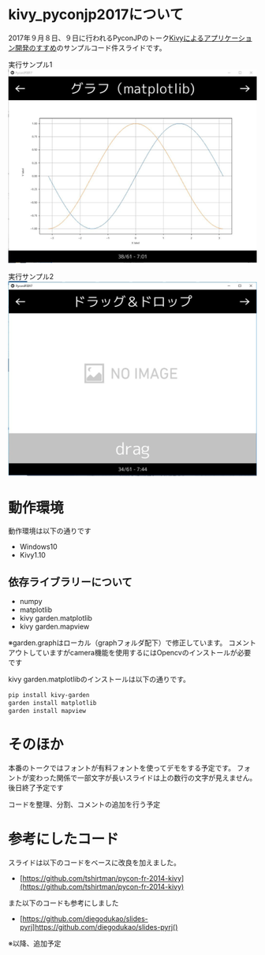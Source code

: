 # kivy_pyconjp2017について

2017年９月８日、９日に行われるPyconJPのトーク[Kivyによるアプリケーション開発のすすめ](https://pycon.jp/2017/ja/schedule/presentation/20/)のサンプルコード件スライドです。

実行サンプル1
![サンプル1](./example1.JPG "サンプル1")

実行サンプル2
![サンプル2](./example2.JPG "サンプル2")


# 動作環境
動作環境は以下の通りです
+ Windows10
+ Kivy1.10

## 依存ライブラリーについて

+ numpy
+ matplotlib
+ kivy garden.matplotlib
+ kivy garden.mapview

※garden.graphはローカル（graphフォルダ配下）で修正しています。
コメントアウトしていますがcamera機能を使用するにはOpencvのインストールが必要です

kivy garden.matplotlibのインストールは以下の通りです。

```
pip install kivy-garden
garden install matplotlib
garden install mapview
```

# そのほか
本番のトークではフォントが有料フォントを使ってデモをする予定です。
フォントが変わった関係で一部文字が長いスライドは上の数行の文字が見えません。
後日終了予定です

コードを整理、分割、コメントの追加を行う予定

# 参考にしたコード

スライドは以下のコードをベースに改良を加えました。
+ [https://github.com/tshirtman/pycon-fr-2014-kivy](https://github.com/tshirtman/pycon-fr-2014-kivy)

また以下のコードも参考にしました
+ [https://github.com/diegodukao/slides-pyrj]https://github.com/diegodukao/slides-pyrj()


※以降、追加予定